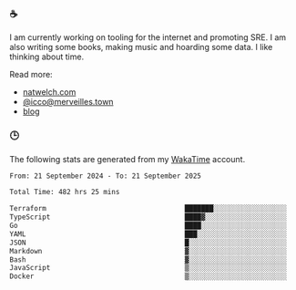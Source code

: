 ### ☕

I am currently working on tooling for the internet and promoting SRE. I am also writing some books, making music and hoarding some data. I like thinking about time.

Read more:

 - [natwelch.com](https://natwelch.com)
 - [@icco@merveilles.town](https://merveilles.town/@icco)
 - [blog](https://writing.natwelch.com)

### 🕒

The following stats are generated from my [WakaTime](https://wakatime.com/@icco) account.

<!--START_SECTION:waka-->

```txt
From: 21 September 2024 - To: 21 September 2025

Total Time: 482 hrs 25 mins

Terraform                                  ███████░░░░░░░░░░░░░░░░░░   27.58 %
TypeScript                                 ████▓░░░░░░░░░░░░░░░░░░░░   19.00 %
Go                                         ████░░░░░░░░░░░░░░░░░░░░░   16.23 %
YAML                                       ███░░░░░░░░░░░░░░░░░░░░░░   11.56 %
JSON                                       █░░░░░░░░░░░░░░░░░░░░░░░░   03.95 %
Markdown                                   ▓░░░░░░░░░░░░░░░░░░░░░░░░   02.98 %
Bash                                       ▓░░░░░░░░░░░░░░░░░░░░░░░░   02.90 %
JavaScript                                 ▒░░░░░░░░░░░░░░░░░░░░░░░░   01.99 %
Docker                                     ▒░░░░░░░░░░░░░░░░░░░░░░░░   01.73 %
```

<!--END_SECTION:waka-->
